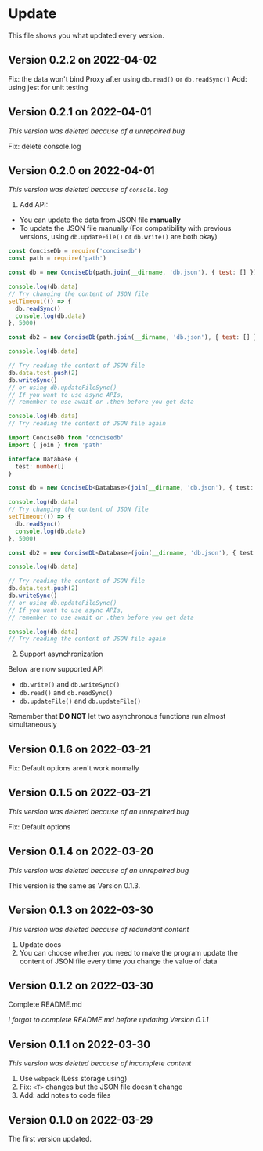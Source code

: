 
# Update

This file shows you what updated every version.

## Version 0.2.2 on 2022-04-02

Fix: the data won't bind Proxy after using `db.read()` or `db.readSync()`
Add: using jest for unit testing

## Version 0.2.1 on 2022-04-01

*This version was deleted because of a unrepaired bug*

Fix: delete console.log

## Version 0.2.0 on 2022-04-01

*This version was deleted because of `console.log`*

1. Add API:

  - You can update the data from JSON file **manually**
  - To update the JSON file manually (For compatibility with previous versions, using `db.updateFile()` or `db.write()` are both okay)

  ```javascript
  const ConciseDb = require('concisedb')
  const path = require('path')

  const db = new ConciseDb(path.join(__dirname, 'db.json'), { test: [] })
  
  console.log(db.data)
  // Try changing the content of JSON file
  setTimeout(() => {
    db.readSync()
    console.log(db.data)
  }, 5000)

  const db2 = new ConciseDb(path.join(__dirname, 'db.json'), { test: [] }, { realtimeUpdate: false })

  console.log(db.data)

  // Try reading the content of JSON file
  db.data.test.push(2)
  db.writeSync()
  // or using db.updateFileSync()
  // If you want to use async APIs,
  // remember to use await or .then before you get data
  
  console.log(db.data)
  // Try reading the content of JSON file again
  ```

  ```typescript
  import ConciseDb from 'concisedb'
  import { join } from 'path'

  interface Database {
    test: number[]
  }

  const db = new ConciseDb<Database>(join(__dirname, 'db.json'), { test: [] })
  
  console.log(db.data)
  // Try changing the content of JSON file
  setTimeout(() => {
    db.readSync()
    console.log(db.data)
  }, 5000)

  const db2 = new ConciseDb<Database>(join(__dirname, 'db.json'), { test: [] }, { realtimeUpdate: false })

  console.log(db.data)

  // Try reading the content of JSON file
  db.data.test.push(2)
  db.writeSync()
  // or using db.updateFileSync()
  // If you want to use async APIs,
  // remember to use await or .then before you get data

  console.log(db.data)
  // Try reading the content of JSON file again
  ```

2. Support asynchronization

  Below are now supported API
  - `db.write()` and `db.writeSync()`
  - `db.read()` and `db.readSync()`
  - `db.updateFile()` and `db.updateFile()`

  Remember that **DO NOT** let two asynchronous functions run almost simultaneously


## Version 0.1.6 on 2022-03-21

Fix: Default options aren't work normally

## Version 0.1.5 on 2022-03-21

*This version was deleted because of an unrepaired bug*

Fix: Default options

## Version 0.1.4 on 2022-03-20

*This version was deleted because of an unrepaired bug*

This version is the same as Version 0.1.3.

## Version 0.1.3 on 2022-03-30

*This version was deleted because of redundant content*

1. Update docs
2. You can choose whether you need to make the program update the content of JSON file every time you change the value of data

## Version 0.1.2 on 2022-03-30

Complete README.md

*I forgot to complete README.md before updating Version 0.1.1*

## Version 0.1.1 on 2022-03-30 

*This version was deleted because of incomplete content*

1. Use `webpack` (Less storage using)
2. Fix: `<T>` changes but the JSON file doesn't change
3. Add: add notes to code files

## Version 0.1.0 on 2022-03-29

The first version updated.
